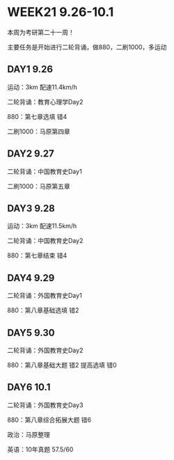 # WEEK21 9.26-10.1

本周为考研第二十一周！

主要任务是开始进行二轮背诵，做880，二刷1000，多运动

## DAY1 9.26

运动：3km 配速11.4km/h

二轮背诵：教育心理学Day2

880：第七章选填 错4

二刷1000：马原第四章

## DAY2 9.27

二轮背诵：中国教育史Day1

二刷1000：马原第五章

## DAY3 9.28

运动：3km 配速11.5km/h

二轮背诵：中国教育史Day2

880：第七章结束 错4

## DAY4 9.29

二轮背诵：外国教育史Day1

880：第八章基础选填 错2

## DAY5 9.30

二轮背诵：外国教育史Day2

880：第八章基础大题 错2 提高选填 错0

## DAY6 10.1

二轮背诵：外国教育史Day3

880：第八章综合拓展大题 错6

政治：马原整理

英语：10年真题 57.5/60